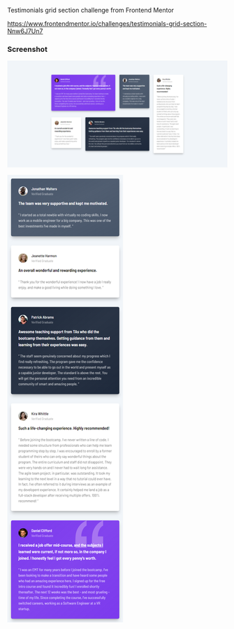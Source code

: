 Testimonials grid section challenge from Frontend Mentor

https://www.frontendmentor.io/challenges/testimonials-grid-section-Nnw6J7Un7



### Screenshot

![](./results/desktop.png)


![](./results/mobile.png)